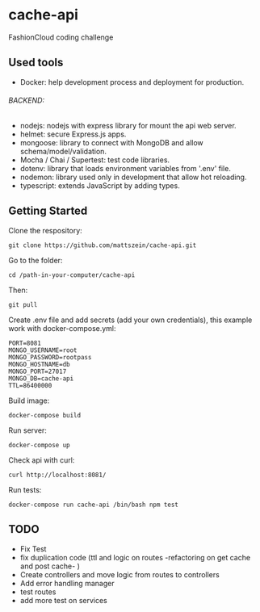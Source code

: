 # cache-api
FashionCloud coding challenge 

## Used tools
- Docker: help development process and deployment for production.

###### BACKEND:
- nodejs: nodejs with express library for mount the api web server.
- helmet: secure Express.js apps.
- mongoose: library to connect with MongoDB and allow schema/model/validation.
- Mocha / Chai / Supertest: test code libraries.
- dotenv: library that loads environment variables from '.env' file.
- nodemon: library used only in development that allow hot reloading.
- typescript: extends JavaScript by adding types.

## Getting Started

Clone the respository:
```
git clone https://github.com/mattszein/cache-api.git
```

Go to the folder:
```
cd /path-in-your-computer/cache-api
```

Then:

```
git pull
```

Create .env file and add secrets (add your own credentials), this example work with docker-compose.yml:
```
PORT=8081
MONGO_USERNAME=root
MONGO_PASSWORD=rootpass
MONGO_HOSTNAME=db
MONGO_PORT=27017
MONGO_DB=cache-api
TTL=86400000
```

Build image:

```
docker-compose build
```

Run server:
```
docker-compose up
```

Check api with curl:

```
curl http://localhost:8081/
```

Run tests:
```
docker-compose run cache-api /bin/bash npm test
```

## TODO
- Fix Test
- fix duplication code (ttl and logic on routes -refactoring on get cache and post cache- ) 
- Create controllers and move logic from routes to controllers
- Add error handling manager
- test routes
- add more test on services
